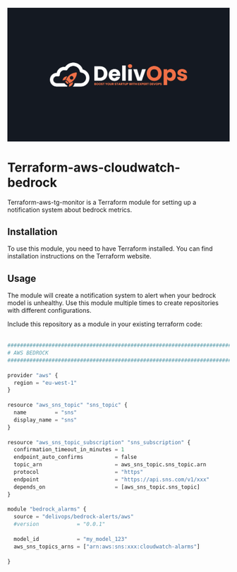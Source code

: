 ![image info](logo.jpeg)

# Terraform-aws-cloudwatch-bedrock

Terraform-aws-tg-monitor is a Terraform module for setting up a notification system about bedrock metrics.

## Installation

To use this module, you need to have Terraform installed. You can find installation instructions on the Terraform website.

## Usage

The module will create a notification system to alert when your bedrock model is unhealthy.
Use this module multiple times to create repositories with different configurations.

Include this repository as a module in your existing terraform code:

```python

################################################################################
# AWS BEDROCK
################################################################################

provider "aws" {
  region = "eu-west-1"
}

resource "aws_sns_topic" "sns_topic" {
  name         = "sns"
  display_name = "sns"
}

resource "aws_sns_topic_subscription" "sns_subscription" {
  confirmation_timeout_in_minutes = 1
  endpoint_auto_confirms          = false
  topic_arn                       = aws_sns_topic.sns_topic.arn
  protocol                        = "https"
  endpoint                        = "https://api.sns.com/v1/xxx"
  depends_on                      = [aws_sns_topic.sns_topic]
}

module "bedrock_alarms" {
  source = "delivops/bedrock-alerts/aws"
  #version            = "0.0.1"

  model_id            = "my_model_123"
  aws_sns_topics_arns = ["arn:aws:sns:xxx:cloudwatch-alarms"]

}

```
